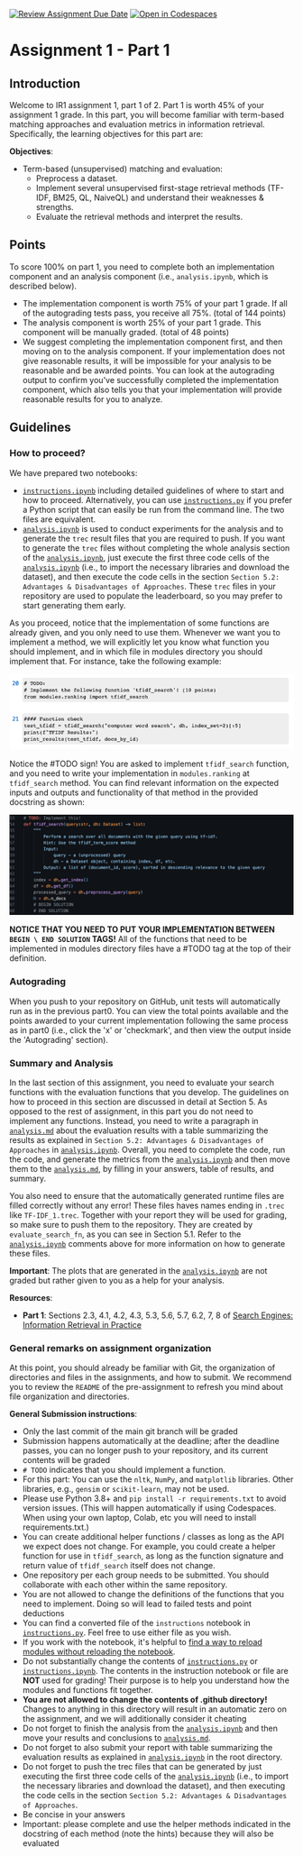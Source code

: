 [![Review Assignment Due Date](https://classroom.github.com/assets/deadline-readme-button-24ddc0f5d75046c5622901739e7c5dd533143b0c8e959d652212380cedb1ea36.svg)](https://classroom.github.com/a/87TrE9EB)
[![Open in Codespaces](https://classroom.github.com/assets/launch-codespace-7f7980b617ed060a017424585567c406b6ee15c891e84e1186181d67ecf80aa0.svg)](https://classroom.github.com/open-in-codespaces?assignment_repo_id=13807559)
# Assignment 1 - Part 1 <a class="anchor" id="top"></a>

## Introduction
Welcome to IR1 assignment 1, part 1 of 2. Part 1 is worth 45% of your assignment 1 grade. In this part, you will become familiar with term-based matching approaches and evaluation metrics in information retrieval. Specifically, the learning objectives for this part
are:

**Objectives**:
- Term-based (unsupervised) matching and evaluation:
    - Preprocess a dataset.
    - Implement several unsupervised first-stage retrieval methods (TF-IDF, BM25, QL, NaiveQL) and understand their weaknesses & strengths.
    - Evaluate the retrieval methods and interpret the results.
 
## Points
To score 100% on part 1, you need to complete both an implementation component and an analysis component (i.e., `analysis.ipynb`, which is described below).
- The implementation component is worth 75% of your part 1 grade. If all of the autograding tests pass, you receive all 75%. (total of 144 points)
- The analysis component is worth 25% of your part 1 grade. This component will be manually graded. (total of 48 points)
- We suggest completing the implementation component first, and then moving on to the analysis component. If your implementation does not give reasonable results, it will be impossible for your analysis to be reasonable and be awarded points. You can look at the autograding output to confirm you've successfully completed the implementation component, which also tells you that your implementation will provide reasonable results for you to analyze. 
 
## Guidelines

### How to proceed?
We have prepared two notebooks: 
- [`instructions.ipynb`](./Instructions.ipynb) including detailed guidelines of where to start and how to proceed. Alternatively, you can use [`instructions.py`](./Instructions.py) if you prefer a Python script that can easily be run from the command line.
The two files are equivalent.
- [`analysis.ipynb`](./analysis.ipynb) is used to conduct experiments for the analysis and to generate the `trec` result files that you are required to push. If you want to generate the `trec` files without completing the whole analysis section of the [`analysis.ipynb`](./analysis.ipynb), just execute the first three code cells of the [`analysis.ipynb`](./analysis.ipynb) (i.e., to import the necessary libraries and download the dataset), and then execute the code cells in the section `Section 5.2: Advantages & Disadvantages of Approaches`. These `trec` files in your repository are used to populate the leaderboard, so you may prefer to start generating them early.

As you proceed, notice that the implementation of some functions are already given, and you
only need to use them. Whenever we want you to implement a method, we will explicitly let you know what function
you should implement, and in which file in modules directory you should implement that. For instance, take the following example:

![example](docs/example.png)

Notice the #TODO sign! You are asked to implement `tfidf_search` function, and you need to write your implementation
in `modules.ranking` at `tfidf_search` method. You can find relevant information on the expected inputs and outputs and
functionality of that method in the provided docstring as shown:

![example](docs/tfidf.png)

**NOTICE THAT YOU NEED TO PUT YOUR IMPLEMENTATION BETWEEN `BEGIN \ END SOLUTION` TAGS!**
All of the functions that need to be implemented in modules directory files have a #TODO tag at the top of their definition.

### Autograding
When you push to your repository on GitHub, unit tests will automatically run as in the previous part0. You can view the total points available and the points awarded to your current implementation following the same process as in part0 (i.e., click the 'x' or 'checkmark', and then view the output inside the 'Autograding' section).

### Summary and Analysis
In the last section of this assignment, you need to evaluate your search functions with the evaluation functions that you develop.
The guidelines on how to proceed in this section are discussed in detail at Section 5. As opposed to the rest of assignment,
in this part you do not need to implement any functions. Instead, you need to write a paragraph in [`analysis.md`](./analysis.md) about the evaluation
results with a table summarizing the results as explained in `Section 5.2: Advantages & Disadvantages of Approaches` in [`analysis.ipynb`](./analysis.ipynb). Overall, you need to complete the code, run the code, and generate the metrics from the [`analysis.ipynb`](./analysis.ipynb) and then move them to the [`analysis.md`](./analysis.md), by filling in your answers, table of results, and summary.

You also need to ensure that the automatically generated runtime files are filled correctly without any error! These files haves names ending in `.trec` like `TF-IDF_1.trec`. Together with your report they will be used for grading, so make sure to push them to the repository. They are created by `evaluate_search_fn`, as you can see in Section 5.1. Refer to the [`analysis.ipynb`](./analysis.ipynb) comments above for more information on how to generate these files.

**Important**: The plots that are generated in the [`analysis.ipynb`](./analysis.ipynb) are not graded but rather given to you as a help for your analysis.

**Resources**: 
- **Part 1**: Sections 2.3, 4.1, 4.2, 4.3, 5.3, 5.6, 5.7, 6.2, 7, 8 of [Search Engines: Information Retrieval in Practice](https://ciir.cs.umass.edu/downloads/SEIRiP.pdf)

### General remarks on assignment organization
At this point, you should already be familiar with Git, the organization of directories and files in the assignments, and
how to submit. We recommend you to review the `README` of the pre-assignment to refresh you mind about file organization 
and directories.

**General Submission instructions**:
- Only the last commit of the main git branch will be graded
- Submission happens automatically at the deadline; after the deadline passes, you can no longer push to your repository, and its current contents will be graded
- `# TODO` indicates that you should implement a function.
- For this part: You can use the `nltk`, `NumPy`, and `matplotlib` libraries. Other libraries, e.g., `gensim` or `scikit-learn`, may not be used.
- Please use Python 3.8+ and `pip install -r requirements.txt` to avoid version issues. (This will happen automatically if using Codespaces. When using your own laptop, Colab, etc you will need to install requirements.txt.)
- You can create additional helper functions / classes as long as the API we expect does not change. For example, you could create a helper function for use in `tfidf_search`, as long as the function signature and return value of `tfidf_search` itself does not change. 
- One repository per each group needs to be submitted. You should collaborate with each other within the same repository.
- You are not allowed to change the definitions of the functions that you need to implement. Doing so will lead to failed tests and point deductions
- You can find a converted file of the `instructions` notebook in [`instructions.py`](./Instructions.py). Feel free to use either file as you wish.
- If you work with the notebook, it's helpful to [find a way to reload modules without reloading the notebook](https://stackoverflow.com/questions/5364050/reloading-submodules-in-ipython/54440220#54440220).
- Do not substantially change the contents of [`instructions.py`](./Instructions.py) or [`instructions.ipynb`](./Instructions.ipynb). The contents in the instruction notebook
or file are **NOT** used for grading! Their purpose is to help you understand how the modules and functions fit together.
- **You are not allowed to change the contents of .github directory!** Changes to anything in this directory will result in an automatic zero on the assignment, and we will additionally consider it cheating
- Do not forget to finish the analysis from the [`analysis.ipynb`](./analysis.ipynb) and then move your results and conclusions to [`analysis.md`](./analysis.md).
- Do not forget to also submit your report with table summarizing the evaluation results as explained in [`analysis.ipynb`](./analysis.ipynb) in the
root directory.
- Do not forget to push the trec files that can be generated by just executing the first three code cells of the [`analysis.ipynb`](./analysis.ipynb) (i.e., to import the necessary libraries and download the dataset), and then executing the code cells in the section `Section 5.2: Advantages & Disadvantages of Approaches`.
- Be concise in your answers 
- Important: please complete and use the helper methods indicated in the docstring of each method (note the hints) because they will also be evaluated

    
